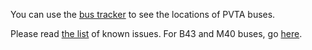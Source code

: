 You can use the [bus tracker][track] to see the locations of PVTA buses.  

Please read [the list][issues] of known issues. For B43 and M40 buses, go [here][ntrack].

[ntrack]: http://ntf.pvta.com:81/InfoPoint
[track]: http://umts.pvta.com:81/InfoPoint
[cpvta]: http://www.pvta.com/contact.php
[issues]: bus_tracker_issues.html